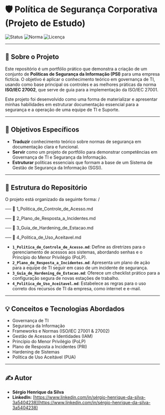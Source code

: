 # 🛡️ Política de Segurança Corporativa (Projeto de Estudo)

![Status](https://img.shields.io/badge/Status-Em%20Desenvolvimento-yellow?style=for-the-badge)
![Norma](https://img.shields.io/badge/Norma-ISO%2027002-blue?style=for-the-badge)
![Licença](https://img.shields.io/github/license/Serginbr7/politica-de-seguranca-corporativa?style=for-the-badge)

---
 
## 📖 Sobre o Projeto

Este repositório é um portfólio prático que demonstra a criação de um conjunto de **Políticas de Segurança da Informação (PSI)** para uma empresa fictícia. O objetivo é aplicar o conhecimento teórico em governança de TI, usando como base principal os controles e as melhores práticas da norma **ISO/IEC 27002**, que serve de guia para a implementação da ISO/IEC 27001.

Este projeto foi desenvolvido como uma forma de materializar e apresentar minhas habilidades em estruturar documentação essencial para a segurança e a operação de uma equipe de TI e Suporte.

---

## 🎯 Objetivos Específicos

* **Traduzir** conhecimento teórico sobre normas de segurança em documentação clara e funcional.
* **Servir** como um projeto de portfólio para demonstrar competências em Governança de TI e Segurança da Informação.
* **Estruturar** políticas essenciais que formam a base de um Sistema de Gestão de Segurança da Informação (SGSI).

---

## 📂 Estrutura do Repositório

O projeto está organizado da seguinte forma:
/


── 📄 1_Politica_de_Controle_de_Acesso.md

── 📄 2_Plano_de_Resposta_a_Incidentes.md

── 📄 3_Guia_de_Hardening_de_Estacao.md

── 📄 4_Politica_de_Uso_Aceitavel.md

* **`1_Politica_de_Controle_de_Acesso.md`**: Define as diretrizes para o gerenciamento de acessos aos sistemas, abordando senhas e o Princípio do Menor Privilégio (PoLP).
* **`2_Plano_de_Resposta_a_Incidentes.md`**: Apresenta um plano de ação para a equipe de TI seguir em caso de um incidente de segurança.
* **`3_Guia_de_Hardening_de_Estacao.md`**: Oferece um checklist prático para a configuração segura de novas estações de trabalho.
* **`4_Politica_de_Uso_Aceitavel.md`**: Estabelece as regras para o uso correto dos recursos de TI da empresa, como internet e e-mail.

---

## 💡 Conceitos e Tecnologias Abordados

* Governança de TI
* Segurança da Informação
* Frameworks e Normas (ISO/IEC 27001 & 27002)
* Gestão de Acessos e Identidades (IAM)
* Princípio do Menor Privilégio (PoLP)
* Plano de Resposta a Incidentes (PRI)
* Hardening de Sistemas
* Política de Uso Aceitável (PUA)

---

## ✍️ Autor

* **Sérgio Henrique da Silva**
* **LinkedIn:** [https://www.linkedin.com/in/sérgio-henrique-da-silva-3a5404238](https://www.linkedin.com/in/sérgio-henrique-da-silva-3a5404238)
